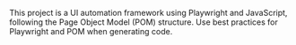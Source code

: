 <!-- Use this file to provide workspace-specific custom instructions to Copilot. For more details, visit https://code.visualstudio.com/docs/copilot/copilot-customization#_use-a-githubcopilotinstructionsmd-file -->

This project is a UI automation framework using Playwright and JavaScript, following the Page Object Model (POM) structure. Use best practices for Playwright and POM when generating code.
